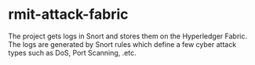 # rmit-attack-fabric

The project gets logs in Snort and stores them on the Hyperledger Fabric. The logs are generated by Snort rules which define a few cyber attack types such as DoS, Port Scanning, .etc.
